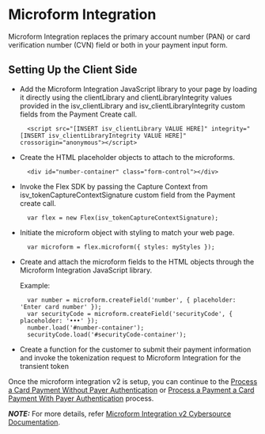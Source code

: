 # Microform Integration

Microform Integration replaces the primary account number (PAN) or card verification number (CVN) field or both in your payment input form.

## Setting Up the Client Side

- Add the Microform Integration JavaScript library to your page by loading it directly using the clientLibrary and clientLibraryIntegrity values provided in the isv_clientLibrary and isv_clientLibraryIntegrity custom fields from the Payment Create call.

        <script src="[INSERT isv_clientLibrary VALUE HERE]" integrity="[INSERT isv_clientLibraryIntegrity VALUE HERE]" crossorigin="anonymous"></script>

- Create the HTML placeholder objects to attach to the microforms.

        <div id="number-container" class="form-control"></div>

- Invoke the Flex SDK by passing the Capture Context from isv_tokenCaptureContextSignature custom field from the Payment create call.

        var flex = new Flex(isv_tokenCaptureContextSignature);

- Initiate the microform object with styling to match your web page.

        var microform = flex.microform({ styles: myStyles });

- Create and attach the microform fields to the HTML objects through the Microform Integration JavaScript library.

  Example:

        var number = microform.createField('number', { placeholder: 'Enter card number' });
        var securityCode = microform.createField('securityCode', { placeholder: '•••' });
        number.load('#number-container');
        securityCode.load('#securityCode-container');

- Create a function for the customer to submit their payment information and invoke the
  tokenization request to Microform Integration for the transient token

Once the microform integration v2 is setup, you can continue to the [Process a Card Payment Without Payer Authentication](Process-a-Card-Payment-Without-Payer-Authentication.md) or [Process a Payment a Card Payment With Payer Authentication](Process-a-Card-Payment-With-Payer-Authentication.md) process.

**_NOTE:_** For more details, refer [Microform Integration v2 Cybersource Documentation](https://developer.cybersource.com/docs/cybs/en-us/digital-accept-flex/developer/all/rest/digital-accept-flex/microform-integ-v2.html).